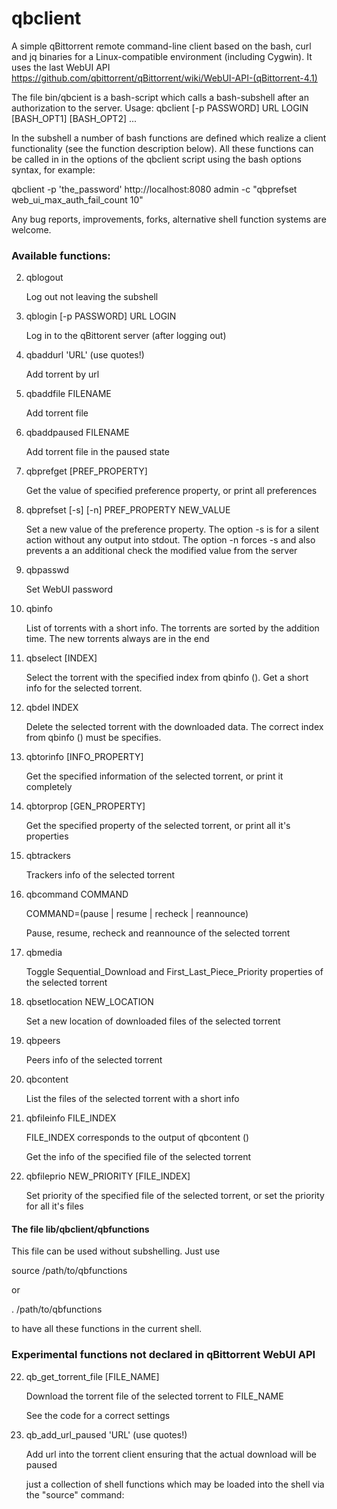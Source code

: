 # qbclient
A simple qBittorrent remote command-line client based on the bash, curl and jq binaries for a Linux-compatible environment (including Cygwin). It uses the last WebUI API https://github.com/qbittorrent/qBittorrent/wiki/WebUI-API-(qBittorrent-4.1)

The file bin/qbcient is a bash-script which calls a bash-subshell after an authorization to the server. Usage:
qbclient [-p PASSWORD] URL LOGIN [BASH_OPT1] [BASH_OPT2] ...

In the subshell a number of bash functions are defined which realize a client functionality (see the function description below). All these functions can be called in in the options of the qbclient script using the bash options syntax, for example:

qbclient -p 'the_password' http://localhost:8080 admin -c "qbprefset web_ui_max_auth_fail_count 10"

Any bug reports, improvements, forks, alternative shell function systems are welcome.

### Available functions:

2. qblogout 
    
    Log out not leaving the subshell

1. qblogin [-p PASSWORD] URL LOGIN

    Log in to the qBittorent server (after logging out)

3. qbaddurl 'URL' (use quotes!)
    
    Add torrent by url
4. qbaddfile FILENAME
    
    Add torrent file
5. qbaddpaused FILENAME
    
    Add torrent file in the paused state
6. qbprefget [PREF_PROPERTY]
    
    Get the value of specified preference property, or print all preferences
7. qbprefset [-s] [-n] PREF_PROPERTY NEW_VALUE
    
    Set a new value of the preference property. The option -s is for a silent action without any output into stdout. The option -n forces -s and also prevents a an additional check the modified value from the server

8. qbpasswd

    Set WebUI password
    
9. qbinfo 
    
    List of torrents with a short info. The torrents are sorted by the addition time. The new torrents always are in the end 
10. qbselect [INDEX]
    
    Select the torrent with the specified index from qbinfo (). Get a short info for the selected torrent. 
11. qbdel INDEX
    
    Delete the selected torrent with the downloaded data. The correct index from qbinfo () must be specifies.
12. qbtorinfo [INFO_PROPERTY]
    
    Get the specified information of the selected torrent, or print it completely
13. qbtorprop [GEN_PROPERTY]
    
    Get the specified property of the selected torrent, or print all it's properties 
14. qbtrackers
    
    Trackers info of the selected torrent
15. qbcommand COMMAND  
    
    COMMAND=(pause | resume | recheck | reannounce)
    
    Pause, resume, recheck and reannounce of the selected torrent
16. qbmedia
    
    Toggle Sequential_Download and First_Last_Piece_Priority properties of the selected torrent
17. qbsetlocation NEW_LOCATION
    
    Set a new location of downloaded files of the selected torrent
18. qbpeers
    
    Peers info of the selected torrent
19. qbcontent
    
    List the files of the selected torrent with a short info
20. qbfileinfo FILE_INDEX
    
    FILE_INDEX corresponds to the output of qbcontent ()
    
    Get the info of the specified file of the selected torrent
21. qbfileprio NEW_PRIORITY [FILE_INDEX]
    
    Set priority of the specified file of the selected torrent, or set the priority for all it's files
    
#### The file lib/qbclient/qbfunctions

This file can be used without subshelling. Just use

source /path/to/qbfunctions

or 

. /path/to/qbfunctions

to have all these functions in the current shell.

### Experimental functions not declared in qBittorrent WebUI API

22. qb_get_torrent_file [FILE_NAME]
    
    Download the torrent file of the selected torrent to FILE_NAME
    
    See the code for a correct settings 
23. qb_add_url_paused 'URL' (use quotes!)
    
    Add url into the torrent client ensuring that the actual download will be paused
    
    just a collection of shell functions which may be loaded into the shell via  the "source" command:

